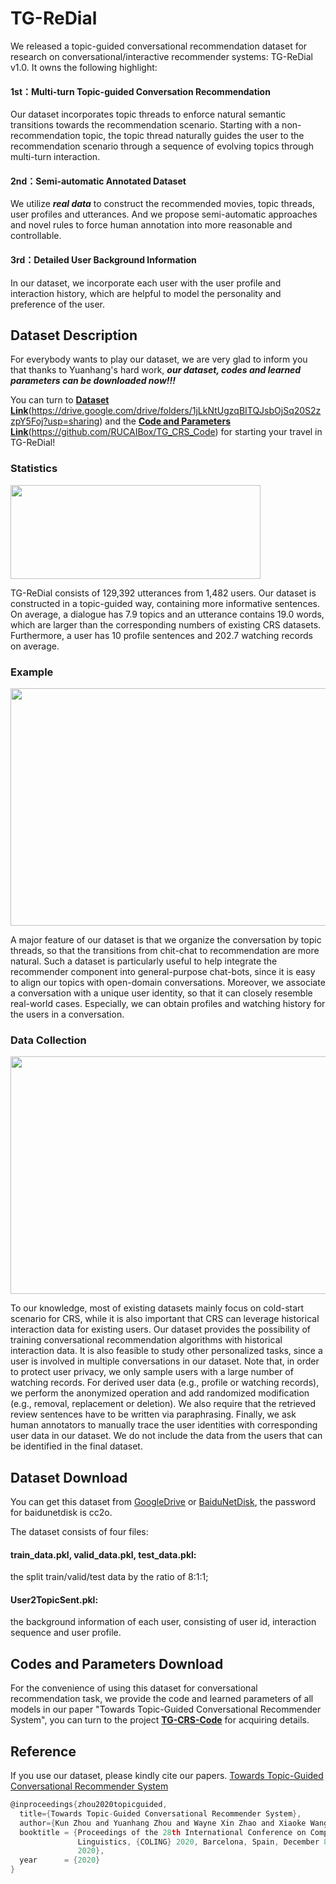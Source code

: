 # TG-ReDial
We released a topic-guided conversational recommendation dataset for research on conversational/interactive recommender systems: TG-ReDial v1.0. It owns the following highlight:
#### 1st：Multi-turn Topic-guided Conversation Recommendation
Our dataset incorporates topic threads to enforce natural semantic transitions towards the recommendation scenario. Starting with a non-recommendation topic, the topic thread naturally guides the user to the recommendation scenario through a sequence of evolving topics through multi-turn interaction.
#### 2nd：Semi-automatic Annotated Dataset
We utilize ***real data*** to construct the recommended movies, topic threads, user profiles and utterances. And we propose semi-automatic approaches and novel rules to force human annotation into more reasonable and controllable.
#### 3rd：Detailed User Background Information
In our dataset, we incorporate each user with the user profile and interaction history, which are helpful to model the personality and preference of the user.

## Dataset Description
For everybody wants to play our dataset, we are very glad to inform you that thanks to Yuanhang's hard work, ***our dataset, codes and learned parameters can be downloaded now!!!*** 

You can turn to [**Dataset Link**](https://drive.google.com/drive/folders/1jLkNtUgzqBITQJsbOjSq20S2zzpY5Foj?usp=sharing)(https://drive.google.com/drive/folders/1jLkNtUgzqBITQJsbOjSq20S2zzpY5Foj?usp=sharing) and the [**Code and Parameters Link**](https://github.com/RUCAIBox/TG_CRS_Code)(https://github.com/RUCAIBox/TG_CRS_Code) for starting your travel in TG-ReDial!


### Statistics
<img src="./Picture/DataStatistics.png" width=400 height=150 />

TG-ReDial consists of 129,392 utterances from 1,482 users. Our dataset is constructed in a topic-guided way, containing more informative sentences. On average, a dialogue has 7.9 topics and an utterance contains 19.0 words, which are larger than the corresponding numbers of existing CRS datasets. Furthermore, a user has 10 profile sentences and 202.7 watching records on average. 

### Example

<img src="./Picture/illustrative.png" width=700 height=380 />

A major feature of our dataset is that we organize the conversation by topic threads, so that the transitions from chit-chat to recommendation are more natural. Such a dataset is particularly useful to help integrate the recommender component into general-purpose chat-bots, since it is easy to align our topics with open-domain conversations. Moreover, we associate a conversation with a unique user identity, so that it can closely resemble real-world cases. Especially, we can obtain profiles and watching history for the users in a conversation. 

### Data Collection

<img src="./Picture/DataCollection.png" width=700 height=380 />

To our knowledge, most of existing datasets mainly focus on cold-start scenario for CRS, while it is also important that CRS can leverage historical interaction data for existing users. Our dataset provides the possibility of training conversational recommendation algorithms with historical interaction data. It is also feasible to study other personalized tasks, since a user is involved in multiple conversations in our dataset. Note that, in order to protect user privacy, we only sample users with a large number of watching records. For derived user data (e.g., profile or watching records), we perform the anonymized operation and add randomized modification (e.g., removal, replacement or deletion). We also require that the retrieved review sentences have to be written via paraphrasing. Finally, we ask human annotators to manually trace the user identities with corresponding user data in our dataset. We do not include the data from the users that can be identified in the final dataset.

## Dataset Download
You can get this dataset from [GoogleDrive](https://drive.google.com/drive/folders/1jLkNtUgzqBITQJsbOjSq20S2zzpY5Foj?usp=sharing) or [BaiduNetDisk](https://pan.baidu.com/s/1fthFPz8Qjt54m4NR2G9AIA), the password for baidunetdisk is cc2o. 

The dataset consists of four files:
#### train_data.pkl, valid_data.pkl, test_data.pkl: 
the split train/valid/test data by the ratio of 8:1:1;
#### User2TopicSent.pkl: 
the background information of each user, consisting of user id, interaction sequence and user profile.

## Codes and Parameters Download
For the convenience of using this dataset for conversational recommendation task, we provide the code and learned parameters of all models in our paper "Towards Topic-Guided Conversational Recommender System", you can turn to the project [**TG-CRS-Code**](https://github.com/RUCAIBox/TG_CRS_Code) for acquiring details.

## Reference
If you use our dataset, please kindly cite our papers.
[Towards Topic-Guided Conversational Recommender System](https://arxiv.org/abs/2010.04125)
```c
@inproceedings{zhou2020topicguided,
  title={Towards Topic-Guided Conversational Recommender System}, 
  author={Kun Zhou and Yuanhang Zhou and Wayne Xin Zhao and Xiaoke Wang and Ji-Rong Wen},
  booktitle = {Proceedings of the 28th International Conference on Computational
               Linguistics, {COLING} 2020, Barcelona, Spain, December 8-11,
               2020},
  year      = {2020}
}
```
